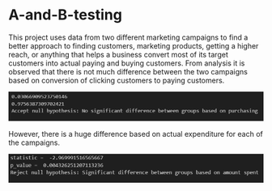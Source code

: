 # A-and-B-testing

This project uses data from two different marketing campaigns to find a better approach to finding customers, marketing products, getting a higher reach, or anything that helps a business convert most of its target customers into actual paying and buying customers.
From analysis it is observed that there is not much difference between the two campaigns based on conversion of clicking customers to paying customers.  

![Alt text](image.png)

However, there is a huge difference based on actual expenditure for each of the campaigns. 

![Alt text](image-1.png)